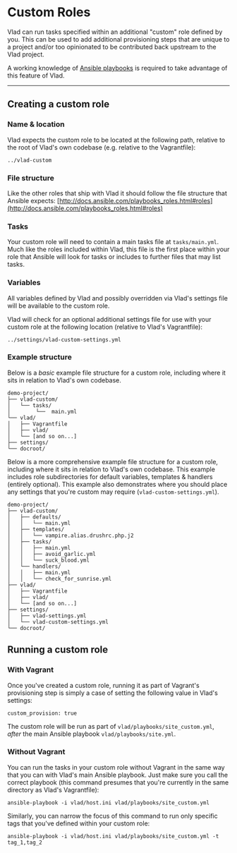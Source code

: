 # Custom Roles

Vlad can run tasks specified within an additional "custom" role defined by you. This can be used to add additional provisioning steps that are unique to a project and/or too opinionated to be contributed back upstream to the Vlad project.

A working knowledge of [Ansible playbooks](http://docs.ansible.com/playbooks.html) is required to take advantage of this feature of Vlad.

----

## Creating a custom role

### Name & location

Vlad expects the custom role to be located at the following path, relative to the root of Vlad's own codebase (e.g. relative to the Vagrantfile):

    ../vlad-custom

### File structure

Like the other roles that ship with Vlad it should follow the file structure that Ansible expects: 
[http://docs.ansible.com/playbooks_roles.html#roles](http://docs.ansible.com/playbooks_roles.html#roles)

### Tasks

Your custom role will need to contain a main tasks file at `tasks/main.yml`. Much like the roles included within Vlad, this file is the first place within your role that Ansible will look for tasks or includes to further files that may list tasks.

### Variables

All variables defined by Vlad and possibly overridden via Vlad's settings file will be available to the custom role.

Vlad will check for an optional additional settings file for use with your custom role at the following location (relative to Vlad's Vagrantfile):

    ../settings/vlad-custom-settings.yml

### Example structure

Below is a _basic_ example file structure for a custom role, including where it sits in relation to Vlad's own codebase.

```
demo-project/
├── vlad-custom/
│   └── tasks/
│        └──  main.yml
└── vlad/
│   ├── Vagrantfile
│   ├── vlad/
│   └── [and so on...]
├── settings/
└── docroot/
```

Below is a more comprehensive example file structure for a custom role, including where it sits in relation to Vlad's own codebase. This example includes role subdirectories for default variables, templates & handlers (entirely optional). This example also demonstrates where you should place any settings that you're custom may require (`vlad-custom-settings.yml`).

```
demo-project/
├── vlad-custom/
│   ├── defaults/
│   │   └── main.yml
│   ├── templates/
│   │   └── vampire.alias.drushrc.php.j2
│   ├── tasks/
│   │   ├── main.yml
│   │   ├── avoid_garlic.yml
│   │   └── suck_blood.yml
│   └── handlers/
│   │   ├── main.yml
│   │   └── check_for_sunrise.yml
├── vlad/
│   ├── Vagrantfile
│   ├── vlad/
│   └── [and so on...]
├── settings/
│   ├── vlad-settings.yml
│   └── vlad-custom-settings.yml
└── docroot/
```

## Running a custom role

### With Vagrant

Once you've created a custom role, running it as part of Vagrant's provisioning step is simply a case of setting the following value in Vlad's settings:

    custom_provision: true

The custom role will be run as part of `vlad/playbooks/site_custom.yml`, _after_ the main Ansible playbook `vlad/playbooks/site.yml`.

###  Without Vagrant

You can run the tasks in your custom role without Vagrant in the same way that you can with Vlad's main Ansible playbook. Just make sure you call the correct playbook (this command presumes that you're currently in the same directory as Vlad's Vagrantfile):

    ansible-playbook -i vlad/host.ini vlad/playbooks/site_custom.yml

Similarly, you can narrow the focus of this command to run only specific tags that you've defined within your custom role:

    ansible-playbook -i vlad/host.ini vlad/playbooks/site_custom.yml -t tag_1,tag_2
